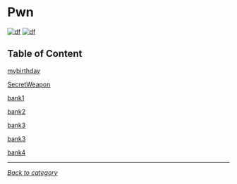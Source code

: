 # Pwn
[![df](https://img.shields.io/badge/hcmus%20ctf-2021-brightgreen.svg)](https://img.shields.io/badge/hcmus%20ctf-2021-brightgreen.svg)
[![df](https://img.shields.io/badge/B3T4-shark-brightgreen.svg)](https://img.shields.io/badge/B3T4-shark-brightgreen.svg)

## Table of Content

 [mybirthday](mybirthday/README.md)

 [SecretWeapon](SecretWeapon/README.md)

 [bank1](bank1/README.md)

 [bank2](bank2/README.md)

 [bank3](bank3/README.md)

 [bank3](bank3/README.md)

 [bank4](bank4/README.md)

---
*[Back to category](../README.md)*

